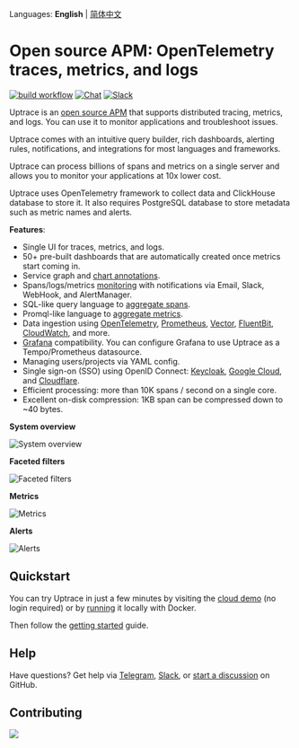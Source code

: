 Languages: **English** | [简体中文](README.zh.md)

# Open source APM: OpenTelemetry traces, metrics, and logs

[![build workflow](https://github.com/uptrace/uptrace/actions/workflows/build-and-test.yml/badge.svg)](https://github.com/uptrace/uptrace/actions)
[![Chat](https://img.shields.io/badge/-telegram-red?color=white&logo=telegram&logoColor=black)](https://t.me/uptrace)
[![Slack](https://img.shields.io/badge/slack-uptrace.svg?logo=slack)](https://join.slack.com/t/uptracedev/shared_invite/zt-1xr19nhom-cEE3QKSVt172JdQLXgXGvw)

Uptrace is an [open source APM](https://uptrace.dev/get/hosted/open-source-apm)
that supports distributed tracing, metrics, and logs. You can use it to monitor
applications and troubleshoot issues.

Uptrace comes with an intuitive query builder, rich dashboards, alerting rules,
notifications, and integrations for most languages and frameworks.

Uptrace can process billions of spans and metrics on a single server and allows
you to monitor your applications at 10x lower cost.

Uptrace uses OpenTelemetry framework to collect data and ClickHouse database to
store it. It also requires PostgreSQL database to store metadata such as metric
names and alerts.

**Features**:

- Single UI for traces, metrics, and logs.
- 50+ pre-built dashboards that are automatically created once metrics start
  coming in.
- Service graph and
  [chart annotations](https://uptrace.dev/features/annotations).
- Spans/logs/metrics [monitoring](https://uptrace.dev/features/alerting) with
  notifications via Email, Slack, WebHook, and AlertManager.
- SQL-like query language to
  [aggregate spans](https://uptrace.dev/features/querying/spans).
- Promql-like language to
  [aggregate metrics](https://uptrace.dev/features/querying/metrics).
- Data ingestion using
  [OpenTelemetry](https://uptrace.dev/ingest/opentelemetry),
  [Prometheus](https://uptrace.dev/ingest/prometheus),
  [Vector](https://uptrace.dev/ingest/vector),
  [FluentBit](https://uptrace.dev/ingest/logs/fluentbit),
  [CloudWatch](https://uptrace.dev/ingest/cloudwatch), and more.
- [Grafana](https://uptrace.dev/features/grafana) compatibility. You can
  configure Grafana to use Uptrace as a Tempo/Prometheus datasource.
- Managing users/projects via YAML config.
- Single sign-on (SSO) using OpenID Connect:
  [Keycloak](https://uptrace.dev/features/sso/keycloak),
  [Google Cloud](https://uptrace.dev/features/sso/google), and
  [Cloudflare](https://uptrace.dev/features/sso/cloudflare).
- Efficient processing: more than 10K spans / second on a single core.
- Excellent on-disk compression: 1KB span can be compressed down to ~40 bytes.

**System overview**

![System overview](./example/docker/images/home.png)

**Faceted filters**

![Faceted filters](./example/docker/images/facets.png)

**Metrics**

![Metrics](./example/docker/images/metrics.png)

**Alerts**

![Alerts](./example/docker/images/alerts.png)

## Quickstart

You can try Uptrace in just a few minutes by visiting the
[cloud demo](https://app.uptrace.dev/play) (no login required) or by
[running](https://github.com/uptrace/uptrace/tree/master/example/docker) it
locally with Docker.

Then follow the [getting started](https://uptrace.dev/get) guide.

## Help

Have questions? Get help via [Telegram](https://t.me/uptrace),
[Slack](https://join.slack.com/t/uptracedev/shared_invite/zt-1xr19nhom-cEE3QKSVt172JdQLXgXGvw),
or [start a discussion](https://github.com/uptrace/uptrace/discussions) on
GitHub.

## Contributing

<a href="https://github.com/uptrace/uptrace/graphs/contributors">
  <img src="https://contributors-img.web.app/image?repo=uptrace/uptrace" />
</a>
